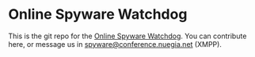 # Online Spyware Watchdog
This is the git repo for the [Online Spyware Watchdog](https://spyware.neocities.org/).
You can contribute here, or message us in spyware@conference.nuegia.net (XMPP).
